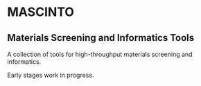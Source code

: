 # MASCINTO
## Materials Screening and Informatics Tools
A collection of tools for high-throughput materials screening and informatics.

Early stages work in progress.

